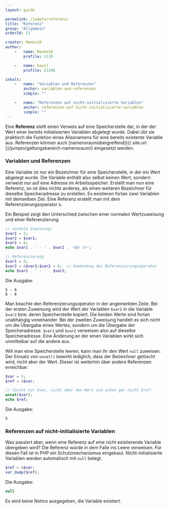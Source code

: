```yaml
---
layout: guide

permalink: /jumpto/referenz/
title: "Referenz"
group: "Allgemein"
orderId: 13

creator: Manko10
author:
    -   name: Manko10
        profile: 1139

    -   name: hausl
        profile: 21246

inhalt:
    -   name: "Variablen und Referenzen"
        anchor: variablen-und-referenzen
        simple: ""

    -   name: "Referenzen auf nicht-initialisierte Variablen"
        anchor: referenzen-auf-nicht-initialisierte-variablen
        simple: ""
---
```


Eine **Referenz** stellt einen Verweis auf eine Speicherstelle dar, in der der Wert einer bereits initialisierten Variablen abgelegt wurde. Dabei übt sie praktisch die Funktion eines Aliasnamens für eine bereits existente Variable aus. Referenzen können auch [namensraumübergreifend]({{ site.url }}/jumpto/geltungsbereich-namensraum/) eingesetzt werden.

### Variablen und Referenzen

Eine Variable ist nur ein Bezeichner für eine Speicherstelle, in der ein Wert abgelegt wurde. Die Variable enthält also selbst keinen Wert, sondern verweist nur auf eine Adresse im Arbeitsspeicher. Erstellt man nun eine Referenz, so ist dies nichts anderes, als einen weiteren Bezeichner für dieselbe Speicheradresse zu erstellen. Es existieren fortan zwei Variablen mit demselben Ziel. Eine Referenz erstellt man mit dem Referenzierungsoperator `&`.

Ein Beispiel zeigt den Unterschied zwischen einer normalen Wertzuweisung und einer Referenzierung:

~~~ php
// normale Zuweisung:
$var1 = 5;
$var2 = $var1;
$var2 = 6;
echo $var1 . ' - ' . $var2 . '<br />';

// Referenzierung
$var1 = 5;
$var2 = &$var1;$var2 = 6;  // Anwendung des Referenzierungsoperator
echo $var1 . ' - ' . $var2;
~~~

Die Ausgabe:

~~~
5 - 6
6 - 6
~~~

Man beachte den Referenzierungsoperator in der angemerkten Zeile. Bei der ersten Zuweisung wird der Wert der Variablen `$var1` in die Variable `$var2` bzw. deren Speicherstelle kopiert. Die beiden Werte sind fortan unabhängig voneinander. Bei der zweiten Zuweisung handelt es sich nicht um die Übergabe eines Wertes, sondern um die Übergabe der Speicheradresse. `$var1` und `$var2` verweisen also auf dieselbe Speicheradresse. Eine Änderung an der einen Variablen wirkt sich unmittelbar auf die andere aus.

Will man eine Speicherstelle leeren, kann man ihr den Wert `null` zuweisen. Der Einsatz von `unset()` bewirkt lediglich, dass der Bezeichner gelöscht wird, nicht aber der Wert. Dieser ist weiterhin über andere Referenzen erreichbar:

~~~ php
$var = 5;
$ref = &$var;

// löscht nur $var, nicht aber den Wert und schon gar nicht $ref:
unset($var);
echo $ref;
~~~

Die Ausgabe:

~~~
5
~~~

### Referenzen auf nicht-initialisierte Variablen

Was passiert aber, wenn eine Referenz auf eine nicht existierende Variable übergeben wird? Die Referenz würde in dem Falle ins Leere verweisen. Für diesen Fall ist in PHP ein Schutzmechanismus eingebaut. Nicht-initialisierte Variablen werden automatisch mit `null` belegt.

~~~ php
$ref = &$var;
var_dump($ref);
~~~

Die Ausgabe:

~~~ php
null
~~~

Es wird keine Notice ausgegeben, die Variable existiert.
